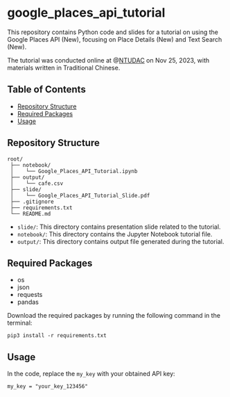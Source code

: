 # google_places_api_tutorial

This repository contains Python code and slides for a tutorial on using the Google Places API (New), focusing on Place Details (New) and Text Search (New).

The tutorial was conducted online at @[NTUDAC](https://ntudac.com/) on Nov 25, 2023, with materials written in Traditional Chinese.

## Table of Contents

- [Repository Structure](#repository-structure)
- [Required Packages](#required-packages)
- [Usage](#usage)

## Repository Structure

```plaintext
root/
 ├── notebook/      
 │    └── Google_Places_API_Tutorial.ipynb
 ├── output/          
 │    └── cafe.csv
 ├── slide/   
 │    └── Google_Places_API_Tutorial_Slide.pdf
 ├── .gitignore
 ├── requirements.txt
 └── README.md     
```

- `slide/`: This directory contains presentation slide related to the tutorial.
- `notebook/`: This directory contains the Jupyter Notebook tutorial file.
- `output/`: This directory contains output file generated during the tutorial.

## Required Packages

- os
- json
- requests
- pandas
  
Download the required packages by running the following command in the terminal:

```plaintext
pip3 install -r requirements.txt
```

## Usage

In the code, replace the `my_key` with your obtained API key:

```plaintext
my_key = "your_key_123456" 
```
